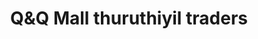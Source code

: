 ---
title: "Q&Q Mall thuruthiyil traders"
url: /kanjiramattom/qandq-mall-thuruthiyil-traders/
shop: supermarket
---